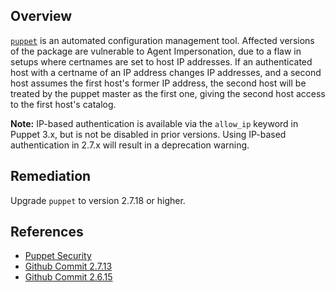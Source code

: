 ## Overview
[`puppet`](https://rubygems.org/gems/puppet) is an automated configuration management tool.
Affected versions of the package are vulnerable to Agent Impersonation, due to a flaw in setups where certnames are set to host IP addresses. If an authenticated host with a certname of an IP address changes IP addresses, and a second host assumes the first host's former IP address, the second host will be treated by the puppet master as the first one, giving the second host access to the first host's catalog.  

**Note:**  IP-based authentication is available via the `allow_ip` keyword in Puppet 3.x, but is not be disabled in prior versions. Using IP-based authentication in 2.7.x will result in a deprecation warning.

## Remediation
Upgrade `puppet` to version 2.7.18 or higher.

## References
- [Puppet Security](https://puppet.com/security/cve/cve-2012-3408/)
- [Github Commit 2.7.13](https://github.com/puppetlabs/puppet/commit/0d6d29933e613fe177e9235415919a5428db67bc)
- [Github Commit 2.6.15](https://github.com/puppetlabs/puppet/commit/568ded50ec6cc498ad32ff7f086d9f73b5d24c14)
